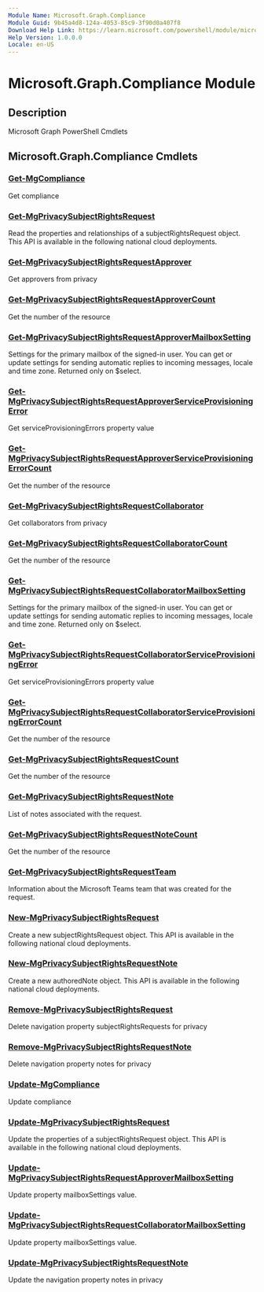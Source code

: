 ```yaml
---
Module Name: Microsoft.Graph.Compliance
Module Guid: 9b45a4d8-124a-4053-85c9-3f90d0a407f8
Download Help Link: https://learn.microsoft.com/powershell/module/microsoft.graph.compliance
Help Version: 1.0.0.0
Locale: en-US
---
```


# Microsoft.Graph.Compliance Module
## Description
Microsoft Graph PowerShell Cmdlets

## Microsoft.Graph.Compliance Cmdlets
### [Get-MgCompliance](Get-MgCompliance.md)
Get compliance

### [Get-MgPrivacySubjectRightsRequest](Get-MgPrivacySubjectRightsRequest.md)
Read the properties and relationships of a subjectRightsRequest object.
This API is available in the following national cloud deployments.

### [Get-MgPrivacySubjectRightsRequestApprover](Get-MgPrivacySubjectRightsRequestApprover.md)
Get approvers from privacy

### [Get-MgPrivacySubjectRightsRequestApproverCount](Get-MgPrivacySubjectRightsRequestApproverCount.md)
Get the number of the resource

### [Get-MgPrivacySubjectRightsRequestApproverMailboxSetting](Get-MgPrivacySubjectRightsRequestApproverMailboxSetting.md)
Settings for the primary mailbox of the signed-in user.
You can get or update settings for sending automatic replies to incoming messages, locale and time zone.
Returned only on $select.

### [Get-MgPrivacySubjectRightsRequestApproverServiceProvisioningError](Get-MgPrivacySubjectRightsRequestApproverServiceProvisioningError.md)
Get serviceProvisioningErrors property value

### [Get-MgPrivacySubjectRightsRequestApproverServiceProvisioningErrorCount](Get-MgPrivacySubjectRightsRequestApproverServiceProvisioningErrorCount.md)
Get the number of the resource

### [Get-MgPrivacySubjectRightsRequestCollaborator](Get-MgPrivacySubjectRightsRequestCollaborator.md)
Get collaborators from privacy

### [Get-MgPrivacySubjectRightsRequestCollaboratorCount](Get-MgPrivacySubjectRightsRequestCollaboratorCount.md)
Get the number of the resource

### [Get-MgPrivacySubjectRightsRequestCollaboratorMailboxSetting](Get-MgPrivacySubjectRightsRequestCollaboratorMailboxSetting.md)
Settings for the primary mailbox of the signed-in user.
You can get or update settings for sending automatic replies to incoming messages, locale and time zone.
Returned only on $select.

### [Get-MgPrivacySubjectRightsRequestCollaboratorServiceProvisioningError](Get-MgPrivacySubjectRightsRequestCollaboratorServiceProvisioningError.md)
Get serviceProvisioningErrors property value

### [Get-MgPrivacySubjectRightsRequestCollaboratorServiceProvisioningErrorCount](Get-MgPrivacySubjectRightsRequestCollaboratorServiceProvisioningErrorCount.md)
Get the number of the resource

### [Get-MgPrivacySubjectRightsRequestCount](Get-MgPrivacySubjectRightsRequestCount.md)
Get the number of the resource

### [Get-MgPrivacySubjectRightsRequestNote](Get-MgPrivacySubjectRightsRequestNote.md)
List of notes associated with the request.

### [Get-MgPrivacySubjectRightsRequestNoteCount](Get-MgPrivacySubjectRightsRequestNoteCount.md)
Get the number of the resource

### [Get-MgPrivacySubjectRightsRequestTeam](Get-MgPrivacySubjectRightsRequestTeam.md)
Information about the Microsoft Teams team that was created for the request.

### [New-MgPrivacySubjectRightsRequest](New-MgPrivacySubjectRightsRequest.md)
Create a new subjectRightsRequest object.
This API is available in the following national cloud deployments.

### [New-MgPrivacySubjectRightsRequestNote](New-MgPrivacySubjectRightsRequestNote.md)
Create a new authoredNote object.
This API is available in the following national cloud deployments.

### [Remove-MgPrivacySubjectRightsRequest](Remove-MgPrivacySubjectRightsRequest.md)
Delete navigation property subjectRightsRequests for privacy

### [Remove-MgPrivacySubjectRightsRequestNote](Remove-MgPrivacySubjectRightsRequestNote.md)
Delete navigation property notes for privacy

### [Update-MgCompliance](Update-MgCompliance.md)
Update compliance

### [Update-MgPrivacySubjectRightsRequest](Update-MgPrivacySubjectRightsRequest.md)
Update the properties of a subjectRightsRequest object.
This API is available in the following national cloud deployments.

### [Update-MgPrivacySubjectRightsRequestApproverMailboxSetting](Update-MgPrivacySubjectRightsRequestApproverMailboxSetting.md)
Update property mailboxSettings value.

### [Update-MgPrivacySubjectRightsRequestCollaboratorMailboxSetting](Update-MgPrivacySubjectRightsRequestCollaboratorMailboxSetting.md)
Update property mailboxSettings value.

### [Update-MgPrivacySubjectRightsRequestNote](Update-MgPrivacySubjectRightsRequestNote.md)
Update the navigation property notes in privacy

